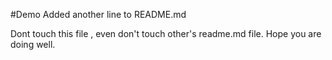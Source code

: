 #Demo
Added another line to README.md

Dont touch this file , even don't touch other's readme.md file.
Hope you are doing well.
